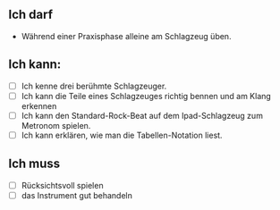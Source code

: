 ## Ich darf

- Während einer Praxisphase alleine am Schlagzeug üben.

## Ich kann:

- [ ] Ich kenne drei berühmte Schlagzeuger.
- [ ] Ich kann die Teile eines Schlagzeuges richtig bennen und am Klang erkennen
- [ ] Ich kann den Standard-Rock-Beat auf dem Ipad-Schlagzeug zum Metronom spielen.
- [ ] Ich kann erklären, wie man die Tabellen-Notation liest.

## Ich muss

- [ ] Rücksichtsvoll spielen
- [ ] das Instrument gut behandeln

&nbsp;

&nbsp;